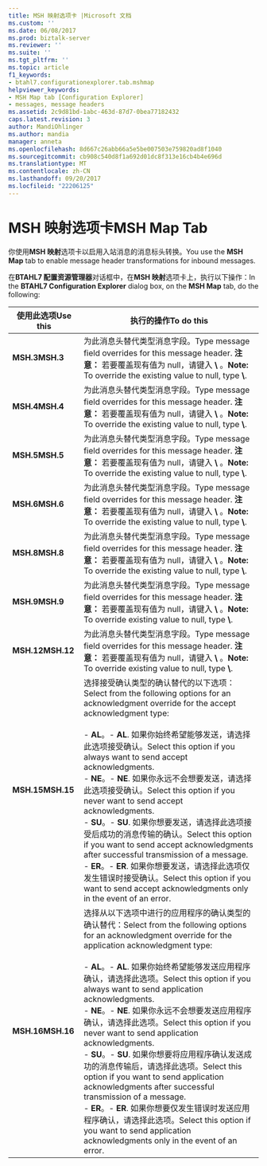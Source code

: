 ```yaml
---
title: MSH 映射选项卡 |Microsoft 文档
ms.custom: ''
ms.date: 06/08/2017
ms.prod: biztalk-server
ms.reviewer: ''
ms.suite: ''
ms.tgt_pltfrm: ''
ms.topic: article
f1_keywords:
- btahl7.configurationexplorer.tab.mshmap
helpviewer_keywords:
- MSH Map tab [Configuration Explorer]
- messages, message headers
ms.assetid: 2c9d81bd-1abc-463d-87d7-0bea77182432
caps.latest.revision: 3
author: MandiOhlinger
ms.author: mandia
manager: anneta
ms.openlocfilehash: 8d667c26abb66a5e5be007503e759820ad8f1040
ms.sourcegitcommit: cb908c540d8f1a692d01dc8f313e16cb4b4e696d
ms.translationtype: MT
ms.contentlocale: zh-CN
ms.lasthandoff: 09/20/2017
ms.locfileid: "22206125"
---
```

# <a name="msh-map-tab"></a><span data-ttu-id="d5e70-102">MSH 映射选项卡</span><span class="sxs-lookup"><span data-stu-id="d5e70-102">MSH Map Tab</span></span>
<span data-ttu-id="d5e70-103">你使用**MSH 映射**选项卡以启用入站消息的消息标头转换。</span><span class="sxs-lookup"><span data-stu-id="d5e70-103">You use the **MSH Map** tab to enable message header transformations for inbound messages.</span></span>  
  
 <span data-ttu-id="d5e70-104">在**BTAHL7 配置资源管理器**对话框中，在**MSH 映射**选项卡上，执行以下操作：</span><span class="sxs-lookup"><span data-stu-id="d5e70-104">In the **BTAHL7 Configuration Explorer** dialog box, on the **MSH Map** tab, do the following:</span></span>  
  
|<span data-ttu-id="d5e70-105">使用此选项</span><span class="sxs-lookup"><span data-stu-id="d5e70-105">Use this</span></span>|<span data-ttu-id="d5e70-106">执行的操作</span><span class="sxs-lookup"><span data-stu-id="d5e70-106">To do this</span></span>|  
|--------------|----------------|  
|<span data-ttu-id="d5e70-107">**MSH.3**</span><span class="sxs-lookup"><span data-stu-id="d5e70-107">**MSH.3**</span></span>|<span data-ttu-id="d5e70-108">为此消息头替代类型消息字段。</span><span class="sxs-lookup"><span data-stu-id="d5e70-108">Type message field overrides for this message header.</span></span> <span data-ttu-id="d5e70-109">**注意：** 若要覆盖现有值为 null，请键入 **\\** 。</span><span class="sxs-lookup"><span data-stu-id="d5e70-109">**Note:**  To override the existing value to null, type **\\**.</span></span>|  
|<span data-ttu-id="d5e70-110">**MSH.4**</span><span class="sxs-lookup"><span data-stu-id="d5e70-110">**MSH.4**</span></span>|<span data-ttu-id="d5e70-111">为此消息头替代类型消息字段。</span><span class="sxs-lookup"><span data-stu-id="d5e70-111">Type message field overrides for this message header.</span></span> <span data-ttu-id="d5e70-112">**注意：** 若要覆盖现有值为 null，请键入 **\\** 。</span><span class="sxs-lookup"><span data-stu-id="d5e70-112">**Note:**  To override the existing value to null, type **\\**.</span></span>|  
|<span data-ttu-id="d5e70-113">**MSH.5**</span><span class="sxs-lookup"><span data-stu-id="d5e70-113">**MSH.5**</span></span>|<span data-ttu-id="d5e70-114">为此消息头替代类型消息字段。</span><span class="sxs-lookup"><span data-stu-id="d5e70-114">Type message field overrides for this message header.</span></span> <span data-ttu-id="d5e70-115">**注意：** 若要覆盖现有值为 null，请键入 **\\** 。</span><span class="sxs-lookup"><span data-stu-id="d5e70-115">**Note:**  To override the existing value to null, type **\\**.</span></span>|  
|<span data-ttu-id="d5e70-116">**MSH.6**</span><span class="sxs-lookup"><span data-stu-id="d5e70-116">**MSH.6**</span></span>|<span data-ttu-id="d5e70-117">为此消息头替代类型消息字段。</span><span class="sxs-lookup"><span data-stu-id="d5e70-117">Type message field overrides for this message header.</span></span> <span data-ttu-id="d5e70-118">**注意：** 若要覆盖现有值为 null，请键入 **\\** 。</span><span class="sxs-lookup"><span data-stu-id="d5e70-118">**Note:**  To override the existing value to null, type **\\**.</span></span>|  
|<span data-ttu-id="d5e70-119">**MSH.8**</span><span class="sxs-lookup"><span data-stu-id="d5e70-119">**MSH.8**</span></span>|<span data-ttu-id="d5e70-120">为此消息头替代类型消息字段。</span><span class="sxs-lookup"><span data-stu-id="d5e70-120">Type message field overrides for this message header.</span></span> <span data-ttu-id="d5e70-121">**注意：** 若要覆盖现有值为 null，请键入 **\\** 。</span><span class="sxs-lookup"><span data-stu-id="d5e70-121">**Note:**  To override the existing value to null, type **\\**.</span></span>|  
|<span data-ttu-id="d5e70-122">**MSH.9**</span><span class="sxs-lookup"><span data-stu-id="d5e70-122">**MSH.9**</span></span>|<span data-ttu-id="d5e70-123">为此消息头替代类型消息字段。</span><span class="sxs-lookup"><span data-stu-id="d5e70-123">Type message field overrides for this message header.</span></span> <span data-ttu-id="d5e70-124">**注意：** 若要覆盖现有值为 null，请键入 **\\** 。</span><span class="sxs-lookup"><span data-stu-id="d5e70-124">**Note:**  To override existing value to null, type **\\**.</span></span>|  
|<span data-ttu-id="d5e70-125">**MSH.12**</span><span class="sxs-lookup"><span data-stu-id="d5e70-125">**MSH.12**</span></span>|<span data-ttu-id="d5e70-126">为此消息头替代类型消息字段。</span><span class="sxs-lookup"><span data-stu-id="d5e70-126">Type message field overrides for this message header.</span></span> <span data-ttu-id="d5e70-127">**注意：** 若要覆盖现有值为 null，请键入 **\\** 。</span><span class="sxs-lookup"><span data-stu-id="d5e70-127">**Note:**  To override existing value to null, type **\\**.</span></span>|  
|<span data-ttu-id="d5e70-128">**MSH.15**</span><span class="sxs-lookup"><span data-stu-id="d5e70-128">**MSH.15**</span></span>|<span data-ttu-id="d5e70-129">选择接受确认类型的确认替代的以下选项：</span><span class="sxs-lookup"><span data-stu-id="d5e70-129">Select from the following options for an acknowledgment override for the accept acknowledgment type:</span></span><br /><br /> <span data-ttu-id="d5e70-130">-   **AL**。</span><span class="sxs-lookup"><span data-stu-id="d5e70-130">-   **AL**.</span></span> <span data-ttu-id="d5e70-131">如果你始终希望能够发送，请选择此选项接受确认。</span><span class="sxs-lookup"><span data-stu-id="d5e70-131">Select this option if you always want to send accept acknowledgments.</span></span><br /><span data-ttu-id="d5e70-132">-   **NE**。</span><span class="sxs-lookup"><span data-stu-id="d5e70-132">-   **NE**.</span></span> <span data-ttu-id="d5e70-133">如果你永远不会想要发送，请选择此选项接受确认。</span><span class="sxs-lookup"><span data-stu-id="d5e70-133">Select this option if you never want to send accept acknowledgments.</span></span><br /><span data-ttu-id="d5e70-134">-   **SU**。</span><span class="sxs-lookup"><span data-stu-id="d5e70-134">-   **SU**.</span></span> <span data-ttu-id="d5e70-135">如果你想要发送，请选择此选项接受后成功的消息传输的确认。</span><span class="sxs-lookup"><span data-stu-id="d5e70-135">Select this option if you want to send accept acknowledgments after successful transmission of a message.</span></span><br /><span data-ttu-id="d5e70-136">-   **ER**。</span><span class="sxs-lookup"><span data-stu-id="d5e70-136">-   **ER**.</span></span> <span data-ttu-id="d5e70-137">如果你想要发送，请选择此选项仅发生错误时接受确认。</span><span class="sxs-lookup"><span data-stu-id="d5e70-137">Select this option if you want to send accept acknowledgments only in the event of an error.</span></span>|  
|<span data-ttu-id="d5e70-138">**MSH.16**</span><span class="sxs-lookup"><span data-stu-id="d5e70-138">**MSH.16**</span></span>|<span data-ttu-id="d5e70-139">选择从以下选项中进行的应用程序的确认类型的确认替代：</span><span class="sxs-lookup"><span data-stu-id="d5e70-139">Select from the following options for an acknowledgment override for the application acknowledgment type:</span></span><br /><br /> <span data-ttu-id="d5e70-140">-   **AL**。</span><span class="sxs-lookup"><span data-stu-id="d5e70-140">-   **AL**.</span></span> <span data-ttu-id="d5e70-141">如果你始终希望能够发送应用程序确认，请选择此选项。</span><span class="sxs-lookup"><span data-stu-id="d5e70-141">Select this option if you always want to send application acknowledgments.</span></span><br /><span data-ttu-id="d5e70-142">-   **NE**。</span><span class="sxs-lookup"><span data-stu-id="d5e70-142">-   **NE**.</span></span> <span data-ttu-id="d5e70-143">如果你永远不会想要发送应用程序确认，请选择此选项。</span><span class="sxs-lookup"><span data-stu-id="d5e70-143">Select this option if you never want to send application acknowledgments.</span></span><br /><span data-ttu-id="d5e70-144">-   **SU**。</span><span class="sxs-lookup"><span data-stu-id="d5e70-144">-   **SU**.</span></span> <span data-ttu-id="d5e70-145">如果你想要将应用程序确认发送成功的消息传输后，请选择此选项。</span><span class="sxs-lookup"><span data-stu-id="d5e70-145">Select this option if you want to send application acknowledgments after successful transmission of a message.</span></span><br /><span data-ttu-id="d5e70-146">-   **ER**。</span><span class="sxs-lookup"><span data-stu-id="d5e70-146">-   **ER**.</span></span> <span data-ttu-id="d5e70-147">如果你想要仅发生错误时发送应用程序确认，请选择此选项。</span><span class="sxs-lookup"><span data-stu-id="d5e70-147">Select this option if you want to send application acknowledgments only in the event of an error.</span></span>|